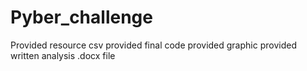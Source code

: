 # Pyber_challenge
Provided resource csv
provided final code
provided graphic
provided written analysis .docx file
